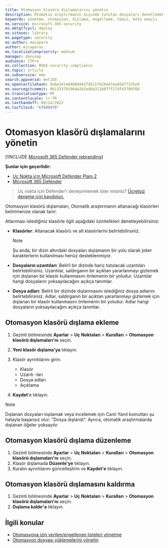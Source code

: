 ```yaml
---
title: Otomasyon klasörü dışlamalarını yönetin
description: Otomatik araştırmanın dışında tutulan dosyaları denetlemek için otomasyon klasörü dışlamaları ekleyin.
keywords: yönetme, otomasyon, dışlama, engelleme, temiz, kötü amaçlı
ms.service: microsoft-365-security
ms.mktglfcycl: deploy
ms.sitesec: library
ms.pagetype: security
ms.author: macapara
author: mjcaparas
ms.localizationpriority: medium
manager: dansimp
audience: ITPro
ms.collection: M365-security-compliance
ms.topic: article
ms.subservice: mde
search.appverid: met150
ms.openlocfilehash: 8a6e24146480d44374521fb29ed7ee858f7335e9
ms.sourcegitcommit: 9b133379196da2b3a4bb311b07ff274f43780f68
ms.translationtype: MT
ms.contentlocale: tr-TR
ms.lasthandoff: 09/14/2022
ms.locfileid: "67689970"
---
```

# <a name="manage-automation-folder-exclusions"></a>Otomasyon klasörü dışlamalarını yönetin

[!INCLUDE [Microsoft 365 Defender rebranding](../../includes/microsoft-defender.md)]


**Şunlar için geçerlidir:**
- [Uç Nokta için Microsoft Defender Planı 2](https://go.microsoft.com/fwlink/p/?linkid=2154037)
- [Microsoft 365 Defender](https://go.microsoft.com/fwlink/?linkid=2118804)

> Uç nokta için Defender'i deneyimlemek ister misiniz? [Ücretsiz deneme için kaydolun.](https://signup.microsoft.com/create-account/signup?products=7f379fee-c4f9-4278-b0a1-e4c8c2fcdf7e&ru=https://aka.ms/MDEp2OpenTrial?ocid=docs-wdatp-automationexclusionfolder-abovefoldlink)

Otomasyon klasörü dışlamaları, Otomatik araştırmanın atlanacağı klasörleri belirtmenize olanak tanır.

Atlanması istediğiniz klasörle ilgili aşağıdaki öznitelikleri denetleyebilirsiniz:

- **Klasörler**: Atlanacak klasörü ve alt klasörlerini belirtebilirsiniz.

  > [!NOTE]
  > Şu anda, bir dizin altındaki dosyaları dışlamanın bir yolu olarak joker karakterlerin kullanılması henüz desteklenmiyor.

- **Dosyaların uzantıları**: Belirli bir dizinde hariç tutulacak uzantıları belirtebilirsiniz. Uzantılar, saldırganın bir açıktan yararlanmayı gizlemek için dışlanan bir klasör kullanmasını önlemenin bir yoludur. Uzantılar hangi dosyaların yoksayılacağını açıkça tanımlar.

- **Dosya adları**: Belirli bir dizinde dışlanmasını istediğiniz dosya adlarını belirtebilirsiniz. Adlar, saldırganın bir açıktan yararlanmayı gizlemek için dışlanan bir klasör kullanmasını önlemenin bir yoludur. Adlar hangi dosyaların yoksayılacağını açıkça tanımlar.

## <a name="add-an-automation-folder-exclusion"></a>Otomasyon klasörü dışlama ekleme

1. Gezinti bölmesinde **Ayarlar** \> **Uç Noktaları** \> **Kuralları** \> **Otomasyon klasörü dışlamaları'nı** seçin.

2. **Yeni klasör dışlama'ya** tıklayın.

3. Klasör ayrıntılarını girin:

    - Klasör
    - Uzantı -ları
    - Dosya adları
    - Açıklama

4. **Kaydet**'e tıklayın.

> [!NOTE]
> Dışlanan dosyaları toplamak veya incelemek için Canlı Yanıt komutları şu hatayla başarısız olur: "Dosya dışlandı". Ayrıca, otomatik araştırmalarda dışlanan öğeler yoksayılır.

## <a name="edit-an-automation-folder-exclusion"></a>Otomasyon klasörü dışlama düzenleme

1. Gezinti bölmesinde **Ayarlar** \> **Uç Noktaları** \> **Kuralları** \> **Otomasyon klasörü dışlamaları'nı** seçin.
2. Klasör dışlamada **Düzenle'ye** tıklayın.
3. Kuralın ayrıntılarını güncelleştirin ve **Kaydet'e** tıklayın.

## <a name="remove-an-automation-folder-exclusion"></a>Otomasyon klasörü dışlamasını kaldırma

1. Gezinti bölmesinde **Ayarlar** \> **Uç Noktaları** \> **Kuralları** \> **Otomasyon klasörü dışlamaları'nı** seçin.
2. **Dışlama kaldır'a** tıklayın.

## <a name="related-topics"></a>İlgili konular

- [Otomasyona izin verilen/engellenen listeleri yönetme](manage-indicators.md)
- [Otomasyon dosyası yüklemelerini yönetin](manage-automation-file-uploads.md)
